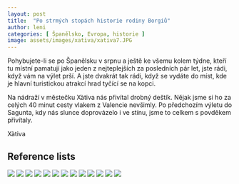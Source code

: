 ```yaml
---
layout: post
title:  "Po strmých stopách historie rodiny Borgiů"
author: leni
categories: [ Španělsko, Evropa, historie ]
image: assets/images/xativa/xativa7.JPG
---
```

Pohybujete-li se po Španělsku v srpnu a ještě ke všemu kolem týdne, kteří tu místní pamatují jako jeden z nejteplejších za posledních pár let, jste rádi, když vám na výlet prší. A jste dvakrát tak rádi, když se vydáte do míst, kde je hlavní turistickou atrakcí hrad tyčící se na kopci. 

Na nádraží v městečku Xàtiva nás přivítal drobný deštík. Nějak jsme si ho za celých 40 minut cesty vlakem z Valencie nevšimly. Po předchozím výletu do Sagunta, kdy nás slunce doprovázelo i ve stínu, jsme to celkem s povděkem přivítaly.

Xàtiva 

## Reference lists
<img src="/assets/images/xativa/xativa1.JPG">
<img src="/assets/images/xativa/xativa2.JPG">
<img src="/assets/images/xativa/xativa3.JPG">
<img src="/assets/images/xativa/xativa4.JPG">
<img src="/assets/images/xativa/xativa5.JPG">
<img src="/assets/images/xativa/xativa6.JPG">
<img src="/assets/images/xativa/xativa7.JPG">
<img src="/assets/images/xativa/xativa8.JPG">
<img src="/assets/images/xativa/xativa9.JPG">
<img src="/assets/images/xativa/xativa10.JPG">
<img src="/assets/images/xativa/xativa11.JPG">
<img src="/assets/images/xativa/xativa12.JPG">
<img src="/assets/images/xativa/xativa13.JPG">

